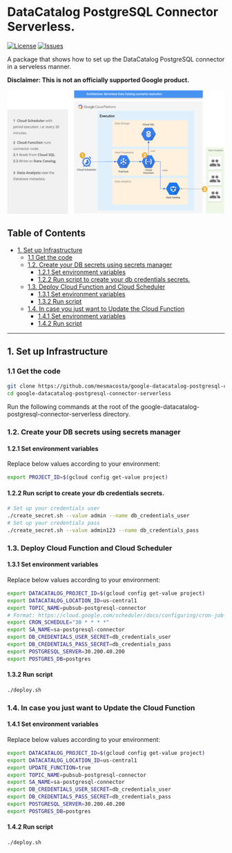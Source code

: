# DataCatalog PostgreSQL Connector Serverless.

[![License][1]][1] [![Issues][2]][3]

A package that shows how to set up the DataCatalog PostgreSQL connector in a serveless manner.

**Disclaimer: This is not an officially supported Google product.**

<!--
  ⚠️ DO NOT UPDATE THE TABLE OF CONTENTS MANUALLY ️️⚠️
  run `npx markdown-toc -i README.md`.

  Please stick to 80-character line wraps as much as you can.
-->

![N|Solid](./docs/architecture.png "architecture")

## Table of Contents

<!-- toc -->

- [1. Set up Infrastructure](#1-set-up-infrastructure)
  * [1.1 Get the code](#11-get-the-code)
  * [1.2. Create your DB secrets using secrets manager](#12-create-your-db-secrets-using-secrets-manager)
    + [1.2.1 Set environment variables](#121-set-environment-variables)
    + [1.2.2 Run script to create your db credentials secrets.](#122-run-script-to-create-your-db-credentials-secrets)
  * [1.3. Deploy Cloud Function and Cloud Scheduler](#13-deploy-cloud-function-and-cloud-scheduler)
    + [1.3.1 Set environment variables](#131-set-environment-variables)
    + [1.3.2 Run script](#132-run-script)
  * [1.4. In case you just want to Update the Cloud Function](#14-in-case-you-just-want-to-update-the-cloud-function)
    + [1.4.1 Set environment variables](#141-set-environment-variables)
    + [1.4.2 Run script](#142-run-script)

<!-- tocstop -->

-----

## 1. Set up Infrastructure

### 1.1 Get the code

````bash
git clone https://github.com/mesmacosta/google-datacatalog-postgresql-connector-serverless/
cd google-datacatalog-postgresql-connector-serverless
````
Run the following commands at the root of the google-datacatalog-postgresql-connector-serverless directory.

### 1.2. Create your DB secrets using secrets manager

#### 1.2.1 Set environment variables

Replace below values according to your environment:

```bash
export PROJECT_ID=$(gcloud config get-value project)
```

#### 1.2.2 Run script to create your db credentials secrets.
```bash
# Set up your credentials user
./create_secret.sh --value admin --name db_credentials_user
# Set up your credentials pass
./create_secret.sh --value admin123 --name db_credentials_pass
```

### 1.3. Deploy Cloud Function and Cloud Scheduler

#### 1.3.1 Set environment variables

Replace below values according to your environment:

```bash
export DATACATALOG_PROJECT_ID=$(gcloud config get-value project)
export DATACATALOG_LOCATION_ID=us-central1
export TOPIC_NAME=pubsub-postgresql-connector
# Format: https://cloud.google.com/scheduler/docs/configuring/cron-job-schedules
export CRON_SCHEDULE="30 * * * *"
export SA_NAME=sa-postgresql-connector
export DB_CREDENTIALS_USER_SECRET=db_credentials_user
export DB_CREDENTIALS_PASS_SECRET=db_credentials_pass
export POSTGRESQL_SERVER=30.200.40.200
export POSTGRES_DB=postgres
```

#### 1.3.2 Run script
```bash
./deploy.sh
```

### 1.4. In case you just want to Update the Cloud Function

#### 1.4.1 Set environment variables

Replace below values according to your environment:

```bash
export DATACATALOG_PROJECT_ID=$(gcloud config get-value project)
export DATACATALOG_LOCATION_ID=us-central1
export UPDATE_FUNCTION=true
export TOPIC_NAME=pubsub-postgresql-connector
export SA_NAME=sa-postgresql-connector
export DB_CREDENTIALS_USER_SECRET=db_credentials_user
export DB_CREDENTIALS_PASS_SECRET=db_credentials_pass
export POSTGRESQL_SERVER=30.200.40.200
export POSTGRES_DB=postgres
```

#### 1.4.2 Run script
```bash
./deploy.sh
```


[1]: https://img.shields.io/github/license/mesmacosta/google-datacatalog-postgresql-connector-serverless.svg
[2]: https://img.shields.io/github/issues/mesmacosta/google-datacatalog-postgresql-connector-serverless.svg
[3]: https://github.com/mesmacosta/google-datacatalog-postgresql-connector-serverless/issues
